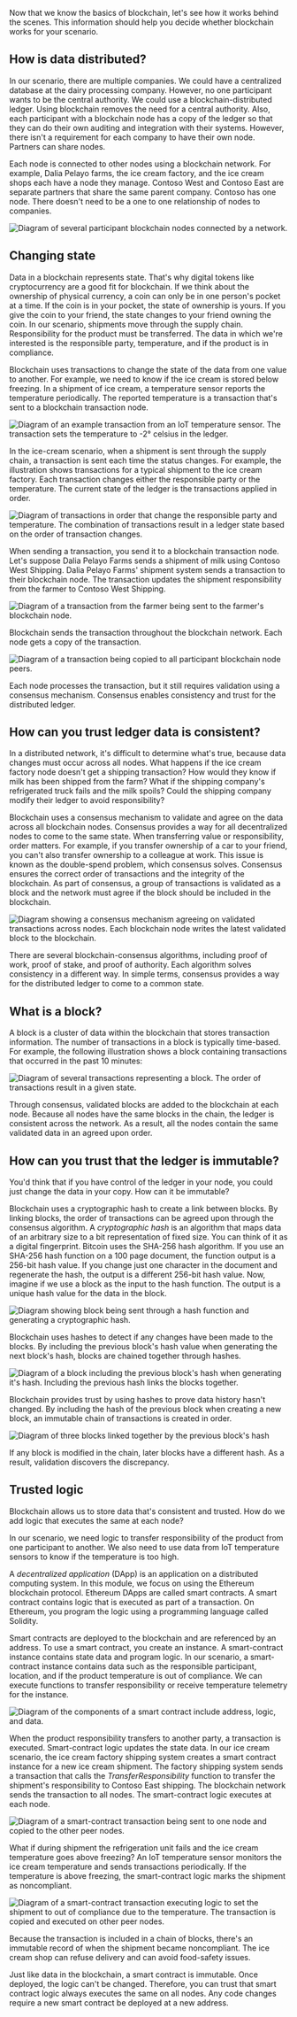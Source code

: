 Now that we know the basics of blockchain, let's see how it works behind the scenes. This information should help you decide whether blockchain works for your scenario.

## How is data distributed?

In our scenario, there are multiple companies. We could have a centralized database at the dairy processing company. However, no one participant wants to be the central authority. We could use a blockchain-distributed ledger. Using blockchain removes the need for a central authority. Also, each participant with a blockchain node has a copy of the ledger so that they can do their own auditing and integration with their systems. However, there isn't a requirement for each company to have their own node. Partners can share nodes.

Each node is connected to other nodes using a blockchain network. For example, Dalia Pelayo farms, the ice cream factory, and the ice cream shops each have a node they manage. Contoso West and Contoso East are separate partners that share the same parent company. Contoso has one node. There doesn't need to be a one to one relationship of nodes to companies.

![Diagram of several participant blockchain nodes connected by a network.](../media/peer-network.png)

## Changing state

Data in a blockchain represents state. That's why digital tokens like cryptocurrency are a good fit for blockchain. If we think about the ownership of physical currency, a coin can only be in one person's pocket at a time. If the coin is in your pocket, the state of ownership is yours. If you give the coin to your friend, the state changes to your friend owning the coin. In our scenario, shipments move through the supply chain. Responsibility for the product must be transferred. The data in which we're interested is the responsible party, temperature, and if the product is in compliance.

Blockchain uses transactions to change the state of the data from one value to another. For example, we need to know if the ice cream is stored below freezing. In a shipment of ice cream, a temperature sensor reports the temperature periodically. The reported temperature is a transaction that's sent to a blockchain transaction node.

![Diagram of an example transaction from an IoT temperature sensor. The transaction sets the temperature to -2° celsius in the ledger.](../media/transaction.png)

In the ice-cream scenario, when a shipment is sent through the supply chain, a transaction is sent each time the status changes. For example, the illustration shows transactions for a typical shipment to the ice cream factory. Each transaction changes either the responsible party or the temperature. The current state of the ledger is the transactions applied in order.

![Diagram of transactions in order that change the responsible party and temperature. The combination of transactions result in a ledger state based on the order of transaction changes.](../media/transaction-history.png)

When sending a transaction, you send it to a blockchain transaction node. Let's suppose Dalia Pelayo Farms sends a shipment of milk using Contoso West Shipping. Dalia Pelayo Farms' shipment system sends a transaction to their blockchain node. The transaction updates the shipment responsibility from the farmer to Contoso West Shipping.

![Diagram of a transaction from the farmer being sent to the farmer's blockchain node.](../media/send-transaction.png)

Blockchain sends the transaction throughout the blockchain network. Each node gets a copy of the transaction.

![Diagram of a transaction being copied to all participant blockchain node peers.](../media/copy-transaction.png)

Each node processes the transaction, but it still requires validation using a consensus mechanism. Consensus enables consistency and trust for the distributed ledger.

## How can you trust ledger data is consistent?

In a distributed network, it's difficult to determine what's true, because data changes must occur across all nodes. What happens if the ice cream factory node doesn't get a shipping transaction? How would they know if milk has been shipped from the farm? What if the shipping company's refrigerated truck fails and the milk spoils? Could the shipping company modify their ledger to avoid responsibility?

Blockchain uses a consensus mechanism to validate and agree on the data across all blockchain nodes. Consensus provides a way for all decentralized nodes to come to the same state. When transferring value or responsibility, order matters. For example, if you transfer ownership of a car to your friend, you can't also transfer ownership to a colleague at work. This issue is known as the double-spend problem, which consensus solves. Consensus ensures the correct order of transactions and the integrity of the blockchain. As part of consensus, a group of transactions is validated as a block and the network must agree if the block should be included in the blockchain.

![Diagram showing a consensus mechanism agreeing on validated transactions across nodes. Each blockchain node writes the latest validated block to the blockchain.](../media/consensus.png)

There are several blockchain-consensus algorithms, including proof of work, proof of stake, and proof of authority. Each algorithm solves consistency in a different way. In simple terms, consensus provides a way for the distributed ledger to come to a common state.

## What is a block?

A block is a cluster of data within the blockchain that stores transaction information. The number of transactions in a block is typically time-based. For example, the following illustration shows a block containing transactions that occurred in the past 10 minutes:

![Diagram of several transactions representing a block. The order of transactions result in a given state.](../media/block.png)

Through consensus, validated blocks are added to the blockchain at each node. Because all nodes have the same blocks in the chain, the ledger is consistent across the network. As a result, all the nodes contain the same validated data in an agreed upon order.

## How can you trust that the ledger is immutable?

You'd think that if you have control of the ledger in your node, you could just change the data in your copy. How can it be immutable?

Blockchain uses a cryptographic hash to create a link between blocks. By linking blocks, the order of transactions can be agreed upon through the consensus algorithm. A *cryptographic hash* is an algorithm that maps data of an arbitrary size to a bit representation of fixed size. You can think of it as a digital fingerprint. Bitcoin uses the SHA-256 hash algorithm. If you use an SHA-256 hash function on a 100 page document, the function output is a 256-bit hash value. If you change just one character in the document and regenerate the hash, the output is a different 256-bit hash value. Now, imagine if we use a block as the input to the hash function. The output is a unique hash value for the data in the block.

![Diagram showing block being sent through a hash function and generating a cryptographic hash.](../media/hash.png)

Blockchain uses hashes to detect if any changes have been made to the blocks. By including the previous block's hash value when generating the next block's hash, blocks are chained together through hashes.

![Diagram of a block including the previous block's hash when generating it's hash. Including the previous hash links the blocks together.](../media/linked-hash.png)

Blockchain provides trust by using hashes to prove data history hasn't changed. By including the hash of the previous block when creating a new block, an immutable chain of transactions is created in order.

![Diagram of three blocks linked together by the previous block's hash](../media/linked-blocks.png)

If any block is modified in the chain, later blocks have a different hash. As a result, validation discovers the discrepancy.

## Trusted logic

Blockchain allows us to store data that's consistent and trusted. How do we add logic that executes the same at each node?

In our scenario, we need logic to transfer responsibility of the product from one participant to another. We also need to use data from IoT temperature sensors to know if the temperature is too high.

A *decentralized application* (DApp) is an application on a distributed computing system. In this module, we focus on using the Ethereum blockchain protocol. Ethereum DApps are called smart contracts. A smart contract contains logic that is executed as part of a transaction. On Ethereum, you program the logic using a programming language called Solidity.

Smart contracts are deployed to the blockchain and are referenced by an address. To use a smart contract, you create an instance. A smart-contract instance contains state data and program logic. In our scenario, a smart-contract instance contains data such as the responsible participant, location, and if the product temperature is out of compliance. We can execute functions to transfer responsibility or receive temperature telemetry for the instance.

![Diagram of the components of a smart contract include address, logic, and data.](../media/smart-contract.png)

When the product responsibility transfers to another party, a transaction is executed. Smart-contract logic updates the state data. In our ice cream scenario, the ice cream factory shipping system creates a smart contract instance for a new ice cream shipment. The factory shipping system sends a transaction that calls the *TransferResponsibility* function to transfer the shipment's responsibility to Contoso East shipping. The blockchain network sends the transaction to all nodes. The smart-contract logic executes at each node.

![Diagram of a smart-contract transaction being sent to one node and copied to the other peer nodes.](../media/smart-contract-transaction.png)

What if during shipment the refrigeration unit fails and the ice cream temperature goes above freezing? An IoT temperature sensor monitors the ice cream temperature and sends transactions periodically. If the temperature is above freezing, the smart-contract logic marks the shipment as noncompliant.

![Diagram of a smart-contract transaction executing logic to set the shipment to out of compliance due to the temperature. The transaction is copied and executed on other peer nodes.](../media/iot-transaction.png)

Because the transaction is included in a chain of blocks, there's an immutable record of when the shipment became noncompliant. The ice cream shop can refuse delivery and can avoid food-safety issues.

Just like data in the blockchain, a smart contract is immutable. Once deployed, the logic can't be changed. Therefore, you can trust that smart contract logic always executes the same on all nodes. Any code changes require a new smart contract be deployed at a new address.
